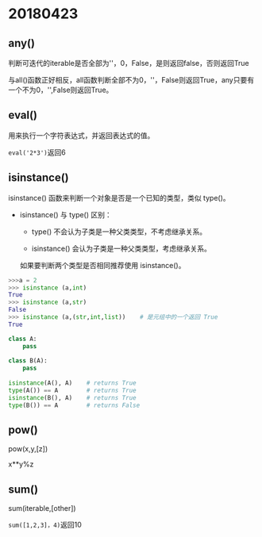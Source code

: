 # 20180423

## any()

判断可迭代的iterable是否全部为''，0，False，是则返回false，否则返回True

与all()函数正好相反，all函数判断全部不为0，''，False则返回True，any只要有一个不为0，'',False则返回True。

## eval()

用来执行一个字符表达式，并返回表达式的值。

`eval('2*3')`返回6

## isinstance()

isinstance() 函数来判断一个对象是否是一个已知的类型，类似 type()。

* isinstance() 与 type() 区别：

  * type() 不会认为子类是一种父类类型，不考虑继承关系。

  * isinstance() 会认为子类是一种父类类型，考虑继承关系。

  如果要判断两个类型是否相同推荐使用 isinstance()。

```python
>>>a = 2
>>> isinstance (a,int)
True
>>> isinstance (a,str)
False
>>> isinstance (a,(str,int,list))    # 是元组中的一个返回 True
True
```

```python
class A:
    pass
 
class B(A):
    pass
 
isinstance(A(), A)    # returns True
type(A()) == A        # returns True
isinstance(B(), A)    # returns True
type(B()) == A        # returns False
```

## pow()

pow(x,y,[z])

x**y%z

## sum()

sum(iterable,[other])

`sum([1,2,3]，4)`返回10